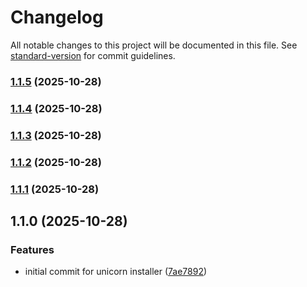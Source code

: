 # Changelog

All notable changes to this project will be documented in this file. See [standard-version](https://github.com/conventional-changelog/standard-version) for commit guidelines.

### [1.1.5](https://github.com/holdulv-2nd/unicorn-installer/compare/v1.1.4...v1.1.5) (2025-10-28)

### [1.1.4](https://github.com/holdulv-2nd/unicorn-installer/compare/v1.1.3...v1.1.4) (2025-10-28)

### [1.1.3](https://github.com/holdulv-2nd/unicorn-installer/compare/v1.1.2...v1.1.3) (2025-10-28)

### [1.1.2](https://github.com/holdulv-2nd/unicorn-installer/compare/v1.1.1...v1.1.2) (2025-10-28)

### [1.1.1](https://github.com/holdulv-2nd/unicorn-installer/compare/v1.1.0...v1.1.1) (2025-10-28)

## 1.1.0 (2025-10-28)


### Features

* initial commit for unicorn installer ([7ae7892](https://github.com/holdulv-2nd/unicorn-installer/commit/7ae7892b0db1a1d3157f6e31d4ccb4d252abc96c))
